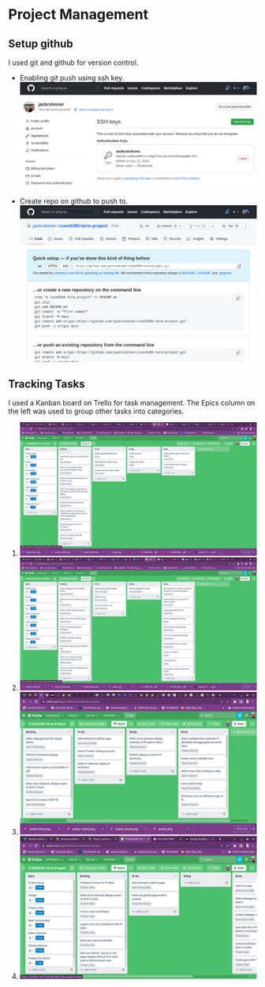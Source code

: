 # Project Management

## Setup github
I used git and github for version control.

* Enabling git push using ssh key.
![](./assets/images/Set%20up%20Github%20SSH.png)

* Create repo on github to push to.
![](./assets/images/Create%20Github%20repo.png)


## Tracking Tasks
I used a Kanban board on Trello for task management. The Epics column on the left was used to group other tasks into categories.
1. ![](./assets/images/Kanban%2021Nov2022.png)
1. ![](./assets/images/Kanban%2023Nov2022%2010-25-57.png)
1. ![](./assets/images/Kanban%202022-11-24%2018-32-13.png)
1. ![](./assets/images/Kanban%202022-11-28%2012-15-15.png)

